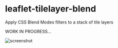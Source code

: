 # leaflet-tilelayer-blend

Apply CSS Blend Modes filters to a stack of tile layers

WORK IN PROGRESS...

![screenshot](examples/images/leaflet-tilelayer-blend.gif)